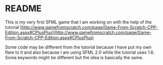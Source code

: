 # **README**
This is my very first SFML game that I am working on with the help of the tutorial
[http://www.gamefromscratch.com/page/Game-From-Scratch-CPP-Edition.aspx#CPlusPlus](http://www.gamefromscratch.com/page/Game-From-Scratch-CPP-Edition.aspx#CPlusPlus)

Some code may be different from the tutorial because I have put my own flare to it and also because I am using SFML 2.0 while the tutorial uses 1.6. Some keywords might be different but the idea is basically the same.

